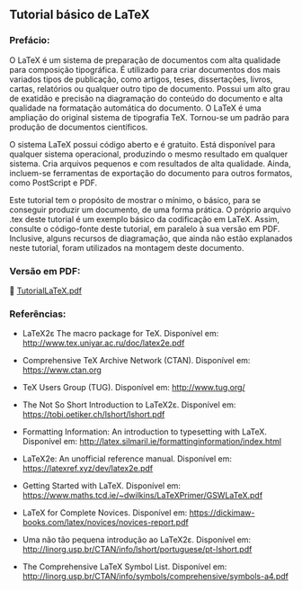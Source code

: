 ## Tutorial básico de LaTeX

### Prefácio:

O LaTeX é um sistema de preparação de documentos com alta qualidade para composição tipográfica. É utilizado para criar documentos dos mais variados tipos de publicação, como artigos, teses, dissertações, livros, cartas, relatórios ou qualquer outro tipo de documento. Possui um alto grau de exatidão e precisão na diagramação do conteúdo do documento e alta qualidade na formatação automática do documento. O LaTeX é uma ampliação do original sistema de tipografia TeX. Tornou-se um padrão para produção de documentos científicos.

O sistema LaTeX possui código aberto e é gratuito. Está disponível para qualquer sistema operacional, produzindo o mesmo resultado em qualquer sistema. Cria arquivos pequenos e com resultados de alta qualidade. Ainda, incluem-se ferramentas de exportação do documento para outros formatos, como PostScript e PDF.

Este tutorial tem o propósito de mostrar o mínimo, o básico, para se conseguir produzir um documento, de uma forma prática. O próprio arquivo .tex deste tutorial é um exemplo básico da codificação em LaTeX. Assim, consulte o código-fonte deste tutorial, em paralelo à sua versão em PDF. Inclusive, alguns recursos de diagramação, que ainda não estão explanados neste tutorial, foram utilizados na montagem deste documento.

### Versão em PDF:

:orange_book: [TutorialLaTeX.pdf](doc/TutorialLaTeX.pdf?raw=true)

### Referências:

- LaTeX2ε The macro package for TeX. Disponível em: <http://www.tex.uniyar.ac.ru/doc/latex2e.pdf>

- Comprehensive TeX Archive Network (CTAN). Disponível em: <https://www.ctan.org>

- TeX Users Group (TUG). Disponível em: <http://www.tug.org/>

- The Not So Short Introduction to LaTeX2ε. Disponível em: <https://tobi.oetiker.ch/lshort/lshort.pdf>

- Formatting Information: An introduction to typesetting with LaTeX. Disponível em: <http://latex.silmaril.ie/formattinginformation/index.html>

- LaTeX2e: An unofficial reference manual. Disponível em: <https://latexref.xyz/dev/latex2e.pdf>

- Getting Started with LaTeX. Disponível em: <https://www.maths.tcd.ie/~dwilkins/LaTeXPrimer/GSWLaTeX.pdf>

- LaTeX for Complete Novices. Disponível em: <https://dickimaw-books.com/latex/novices/novices-report.pdf>

- Uma não tão pequena introdução ao LaTeX2ε. Disponível em: <http://linorg.usp.br/CTAN/info/lshort/portuguese/pt-lshort.pdf>

- The Comprehensive LaTeX Symbol List. Disponível em: <http://linorg.usp.br/CTAN/info/symbols/comprehensive/symbols-a4.pdf>

